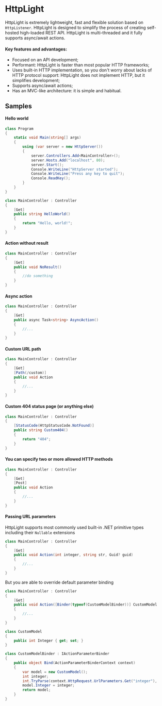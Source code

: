 # HttpLight

HttpLight is extremely lightweight, fast and flexible solution based on `HttpListener`. 
HttpLight is designed to simplify the process of creating self-hosted high-loaded REST API. HttpLight is multi-threaded and it fully supports async/await actions.

#### Key features and advantages:
* Focused on an API development;
* Performant: HttpLight is faster than most popular HTTP frameworks;
* Uses built-in HTTP implementation, so you don't worry about lacks of HTTP protocol support: HttpLight does not implement HTTP, but it simplifies development;
* Supports async/await actions;
* Has an MVC-like architecture: it is simple and habitual.

## Samples

#### Hello world

```c#
class Program
{
    static void Main(string[] args)
    {
        using (var server = new HttpServer())
        {
            server.Controllers.Add<MainController>();
            server.Hosts.Add("localhost", 80);
            server.Start();
            Console.WriteLine("HttpServer started");
            Console.WriteLine("Press any key to quit");
            Console.ReadKey();
        }
    }
}

class MainController : Controller
{
    [Get]
    public string HelloWorld()
    {
        return "Hello, world!";
    }
}
```

#### Action without result
```c#
class MainController : Controller
{
    [Get]
    public void NoResult()
    {
        //do something
    }
}
```

#### Async action
```c#
class MainController : Controller
{
    [Get]
    public async Task<string> AsyncAction()
    {
        //...
    }
}
```

#### Custom URL path
```c#
class MainController : Controller
{
    [Get]
    [Path(/custom)]
    public void Action
    {
        //...
    }
}
```

#### Custom 404 status page (or anything else)
```c#
class MainController : Controller
{
    [StatusCode(HttpStatusCode.NotFound)]
    public string Custom404()
    {
        return "404";
    }
}
```

#### You can specify two or more allowed HTTP  methods
```c#
class MainController : Controller
{
    [Get]
    [Post]
    public void Action
    {
        //...
    }
}
```

#### Passing URL parameters
HttpLight supports most commonly used built-in .NET primitive types including their `Nullable` extensions
```c#
class MainController : Controller
{
    [Get]
    public void Action(int integer, string str, Guid? guid)
    {
        //...
    }
}
```
But you are able to override default parameter binding
```c#
class MainController : Controller
{
    [Get]
    public void Action([Binder(typeof(CustomModelBinder))] CustomModel model, string str, Guid? guid)
    {
        //...
    }
}

class CustomModel
{
    public int Integer { get; set; }
}

class CustomModelBinder : IActionParameterBinder
{
    public object Bind(ActionParameterBinderContext context)
    {
        var model = new CustomModel();
        int integer;
        int.TryParse(context.HttpRequest.UrlParameters.Get("integer"), out integer);
        model.Integer = integer;
        return model;
    }
}
```